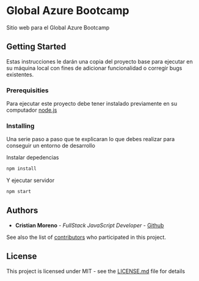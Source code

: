 
# Global Azure Bootcamp

Sitio web para el Global Azure Bootcamp

## Getting Started

Estas instrucciones le darán una copia del proyecto base para ejecutar en su máquina local con fines de adicionar funcionalidad o corregir bugs existentes.

### Prerequisities

Para ejecutar este proyecto debe tener instalado previamente en su computador [node.js](https://nodejs.org/en/)

### Installing

Una serie paso a paso que te explicaran lo que debes realizar para conseguir un entorno de desarrollo

Instalar depedencias

```sh
npm install
```

Y ejecutar servidor

```sh
npm start
```

## Authors

* **Cristian Moreno** - *FullStack JavaScript Developer* - [Github](https://github.com/khriztianmoreno)

See also the list of [contributors](https://github.com/avanet/azurebootcamp/contributors) who participated in this project.

## License

This project is licensed under MIT - see the [LICENSE.md](LICENSE.md) file for details
